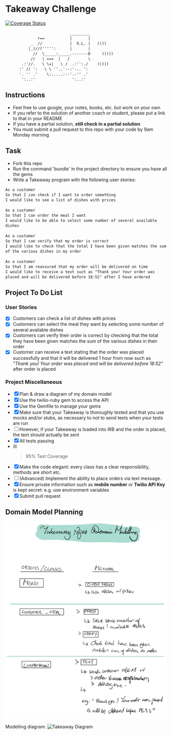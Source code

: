 # Takeaway Challenge
[![Coverage Status](https://img.shields.io/badge/coverage-100.0%25-brightgreen)](https:/github.com/feedXia/)

```
                            _________
              r==           |       |
           _  //            |  X.L. |   ))))
          |_)//(''''':      |       |
            //  \_____:_____.-------D     )))))
           //   | ===  |   /        \
       .:'//.   \ \=|   \ /  .:'':./    )))))
      :' // ':   \ \ ''..'--:'-.. ':
      '. '' .'    \:.....:--'.-'' .'
       ':..:'                ':..:'

```

## Instructions

- Feel free to use google, your notes, books, etc. but work on your own
- If you refer to the solution of another coach or student, please put a link to that in your README
- If you have a partial solution, **still check in a partial solution**
- You must submit a pull request to this repo with your code by 9am Monday morning

## Task

- Fork this repo
- Run the command 'bundle' in the project directory to ensure you have all the gems
- Write a Takeaway program with the following user stories:

```
As a customer
So that I can check if I want to order something
I would like to see a list of dishes with prices

As a customer
So that I can order the meal I want
I would like to be able to select some number of several available dishes

As a customer
So that I can verify that my order is correct
I would like to check that the total I have been given matches the sum of the various dishes in my order

As a customer
So that I am reassured that my order will be delivered on time
I would like to receive a text such as "Thank you! Your order was placed and will be delivered before 18:52" after I have ordered
```

## Project To Do List

### User Stories

- [x] Customers can check a list of dishes with prices
- [x] Customers can select the meal they want by selecting some number of several available dishes
- [x] Customers can verify their order is correct by checking that the total they have been given matches the sum of the various dishes in their order
- [x] Customer can receive a text stating that the order was placed successfully and that it will be delivered 1 hour from now such as _"Thank you! Your order was placed and will be delivered before 18:52"_ after order is placed

### Project Miscellaneous

- [x] Plan & draw a diagram of my domain model
- [x] Use the twilio-ruby gem to access the API
- [x] Use the Gemfile to manage your gems
- [x] Make sure that your Takeaway is thoroughly tested and that you use mocks and/or stubs, as necessary to not to send texts when your tests are run
- [ ] However, if your Takeaway is loaded into IRB and the order is placed, the text should actually be sent
- [x] All tests passing
- [x] > 95% Test Coverage
- [x] Make the code elegant: every class has a clear responsibility, methods are short etc.
- [ ] (Advanced) Implement the ability to place orders via text message.
- [x] Ensure private information such as **mobile number** or **Twilio API Key** is kept secret: e.g. use environment variables
- [x] Submit pull request

## Domain Model Planning

![Planning](https://github.com/feedXia/takeaway-challenge/blob/b47a7a3e1e4eeace0e2ede5f4fb9f96560c9f419/Takeaway-planning.png.jpg)

Modelling diagram:
![Takeaway Diagram](https://lucid.app/publicSegments/view/9031337c-71ab-401d-8859-b81a85d0cf8b/image.png)
